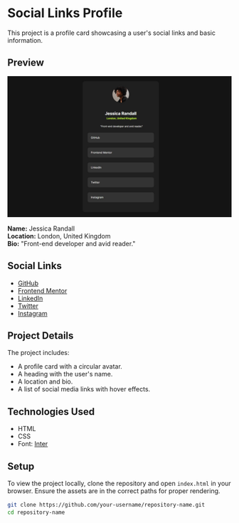 # Social Links Profile

This project is a profile card showcasing a user's social links and basic information.

## Preview

![Preview](assets/images/site.jpeg)

**Name:** Jessica Randall  
**Location:** London, United Kingdom  
**Bio:** "Front-end developer and avid reader."

## Social Links

- [GitHub](#)
- [Frontend Mentor](#)
- [LinkedIn](#)
- [Twitter](#)
- [Instagram](#)

## Project Details

The project includes:

- A profile card with a circular avatar.
- A heading with the user's name.
- A location and bio.
- A list of social media links with hover effects.

## Technologies Used

- HTML
- CSS
- Font: [Inter](https://rsms.me/inter/)

## Setup

To view the project locally, clone the repository and open `index.html` in your browser. Ensure the assets are in the correct paths for proper rendering.

```sh
git clone https://github.com/your-username/repository-name.git
cd repository-name
